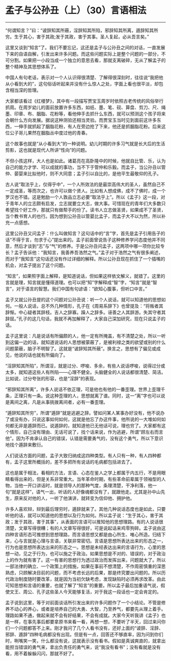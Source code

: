 # 孟子与公孙丑（上）（30）言语相法

------

“何谓知言？”曰：“诐辞知其所蔽，淫辞知其所陷，邪辞知其所离，遁辞知其所穷。生于其心，害于其政;发于其政，害于其事。圣人复起，必从吾言矣。”

这里又谈到“知言”了。我们不要忘记，这还是孟子与公孙丑之间的对话，一直发展下来的自语自解，引发出来许多问题。而这些问题实际上是整个问题的一部分，不可分割。如果把一小段当成一个独立的意思去看，那就支离破碎，无从了解孟子的整个精神及其思想体系了。

中国人有句老话，表示对一个人认识得很清楚、了解得很深刻时，往往说“我把他从小看到大的”，这句俗话听起来并没有什么惊人之处，字面上看也很平淡，却包含相当深的哲理。

大家都该看过《红楼梦》，其中有一段描写贾宝玉周岁时依照古老传统的风俗举行抓周。在周岁幼儿的面前放置许多东西，如纸、墨、笔、砚、算盘、剪刀、尺、绳墨、印章、布、胭脂、花粉等，看他伸手去抓什么东西，就可以预测这个孩子将来会朝什么方向发展。据说这种测验还相当灵验。而贾宝玉当时见到面前这许多东西，一伸手就抓起了胭脂花粉，有人在旁边抢了下来，他还是抓胭脂花粉。后来这位公子哥儿果然在胭脂丛中度过他的青春。

这个故事也就是“从小看到大”的一种说明。幼儿时期的许多习气就是长大后的生活剪影，这也就是现代人所讲“性向”的问题。

不但小孩这样，大人也是如此。诸葛亮在高卧隆中的时候，他就自比管、乐，认为自己的能力才学、可以成就的事功，当不下于管仲和乐毅。而孟子，当公孙丑以管仲、晏婴来比拟他时，则不大同意；孟子引以自比的，是他平生最敬仰的孔子。

古人说“取法乎上，仅得乎中”，一个人所效法的是最崇高伟大的圣人，虽然自己不一定成圣，等而次之，也许可以做个贤人。比如有人想成佛，成不了佛时，成一个罗汉也不错。这是勉励一个人敦品立志必要“取法乎上”。所以《孟子》这一段，对于青年人的立志颇有启发，立志就要立大志，做大事。可惜现在的青年们大多数只希望找个好工作，那就只有做帮手的份了。读书人立志做圣贤，如果成不了圣贤，当个教书育人的也行。因为想到公孙丑以管晏比孟子，而孟子大不以为然，所以补充一点感想。

这里公孙丑又问孟子：什么叫做知言？这句话中的“言”字，首先是孟子引用告子的话“不得于言，勿求于心”提出来的。孟子前面曾说告子这种修养学问态度他并不同意，然后才谈到“志”与“气”的修养。于是公孙丑问孟子，这两项中哪一项你比较专长？孟子告诉他：“我知言，我善养吾浩然之气。”孟子对于浩然之气有很多阐述，而对于“我知言”这句话还没有作过详细的解释。所以公孙丑现在抓住了一个插嘴的机会，对孟子提出了这个问题。

“知言”，如果照字面上解释，是知道说话，但如果这样依文解义，就错了。这里的言就是理，知言就是懂得道理。也可以把“知”字解释成“智”字，“知言”就是“智言”，对于语言的智慧。我们中国有句谚语：“欲知心腹事，但听口中言。”

孟子又就公孙丑提的这个问题对公孙丑说：听一个人说话，就可以知道他的思想如何。一般人说话，总不外几种情形，孔子在《周易系辞下》也曾提及：“将叛者其辞惭。中心疑者其辞枝。吉人之辞寡。躁人之辞多。诬善之人其辞游。失其守者其辞屈。”孔子的这几句话，我就不再加解释了，大家自己深加研究，现在只说孟子的话。

孟子这里说：凡是说话有所偏颇的人，他一定有所掩盖，有不清楚之处，所以一听到这偏一边的话，就知道说话的人思想被蒙蔽了，是被利禄之类的欲望或别的什么问题蒙蔽，脑子不明智了。这就是“诐辞知其所蔽”。换言之，思想有了偏见或成见，他说的话也就有所偏向了。

“淫辞知其所陷”，所谓淫，就是过分、啰唆、多余，有些人说话啰唆，说得过分或太多，就知道这些人有所陷——心理不健全。头脑健全的人说话都很清楚、简洁。比如说，过分夸张的形容，也是“淫辞”的表现。

“邪辞知其所离”，许多人说话不依正理，可是他也有他的一番歪理。世界上歪理千条，正理只有一条。说这种歪理的人，思想就离了谱。同时，这一“离”字也可以说是离间之离，凡是从事挑拨离间者，必有一番歪理。

“遁辞知其所穷”，所谓“遁辞”就是逃避之辞。譬如问某人某事办好没有，他不说办了或没有办，只说这事如何如何，这就是他忘了办这件事，他所说的一大堆如何如何都无非是遁辞而已。说遁辞的，就知道他已无他话可说，理也穷了。大家都有这个情形，自己没有理由、无话可说了，找个话来说，作为逃避，所谓“顾左右而言他”。因为不肯承认自己的错误，认错是需要勇气的，没有这个勇气，所以下意识地找个遁辞来敷衍。

人们说话方面的问题，孟子大致归纳成这四种类型。有人只有一种，有人四种都有，孟子这里所概括的，差不多把所有说话的毛病都包括进去了。

这也是属于相法，看相的方法，言语、心态在鉴人之学上都属于内五行，不是用眼睛看得出来的，但是关系非常重大。当年革命时期，有些革命前辈属于领袖型的人物，当他一开口讲话时，就是领导人的那种气度，条理清楚，干净利落，他一句“就是这样”，语气一出，听话的人好像魂都没有了，就跟他走。尤其是孙中山先生，原来反对他的人，一听了他演讲，就转变为信仰他、拥护他。

许多人喜欢辩，辩到最后理穷时，遁辞就来了。其他几种说话态度也是如此，只要听他的话，就可以知道他的思想以及行为如何。所以孟子说：“生于其心，害于其政；发于其政，害于其事”，从表面的言语可以推知他的思想理路。有的人说话很清楚，文章写得很糟；有的人文章写得很好，可是说起话来鸡零狗碎。孟子说由这四种言语形态可推想到思想理路，而言语思想又都是由心所生、唯心所造。归结下来，心与言就是心理与言语，关联非常密切。言语是思想所表达出来的形态之一，行为也是思想所表达出来的形态之一。思想是未经表达出来的言语行为，心里的思想一动，见之于行为，也可以施之于政治。如果思想是不对的、错误的，对于政治上的作为就有害了。这一有害的思想行为透过政治而发挥出来，问题就大了。所以一部法律的确立、一个政策上的措施，如果在事前不想清楚，不作周密慎重的深思熟虑，只顾解决目前的问题，而不考虑长远的后果，那是终究要出问题的。所以历代政治制度随时要改革，就是因为当初欠缺考虑，发现缺陷时必须再求改革。由此可知思想和言语的重要，也就了解了“知言”的重要。所以孟子最后加重语气说，假使文王、周公、孔子这些圣人今天能够复活，对于我这一段话也一定会肯定的。

孟子说到这里，等于对前面谈话所引发出来的许多问题作了一个小结论。不管是修养不动心的养心，或者是培养自己的大勇、大智，乃至养气，都要先从理上着手。理路如果不通，做起来就不会有好结果，不会有成就。大家今天听我讲《孟子》也是一样，在事先事后都要拿原书来看一看，再想一想，不要听了半天，回过来问你们一个问题都答不上来。刚才我问了几个人看书没有，还好上面的“诐辞、淫辞、邪辞、遁辞”四种毛病都没有出现。但是有一点，回答还不够直率，因为问到你们时，咧嘴笑一笑，什么都没有说，这就表示没有看书。假如是真诚爽直的，就拿出能担当错误的勇气来，拿出负责任的勇气来，说“我没有看书”；没有看就是没有看，用不着躲躲闪闪，那就不好了。

